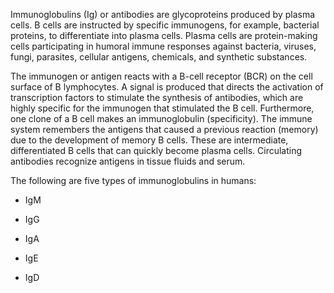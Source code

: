 Immunoglobulins (Ig) or antibodies are glycoproteins produced by plasma cells. B cells are instructed by specific immunogens, for example, bacterial proteins, to differentiate into plasma cells. Plasma cells are protein-making cells participating in humoral immune responses against bacteria, viruses, fungi, parasites, cellular antigens, chemicals, and synthetic substances.

The immunogen or antigen reacts with a B-cell receptor (BCR) on the cell surface of B lymphocytes. A signal is produced that directs the activation of transcription factors to stimulate the synthesis of antibodies, which are highly specific for the immunogen that stimulated the B cell. Furthermore, one clone of a B cell makes an immunoglobulin (specificity). The immune system remembers the antigens that caused a previous reaction (memory) due to the development of memory B cells. These are intermediate, differentiated B cells that can quickly become plasma cells. Circulating antibodies recognize antigens in tissue fluids and serum.

The following are five types of immunoglobulins in humans:

- IgM

- IgG

- IgA

- IgE

- IgD